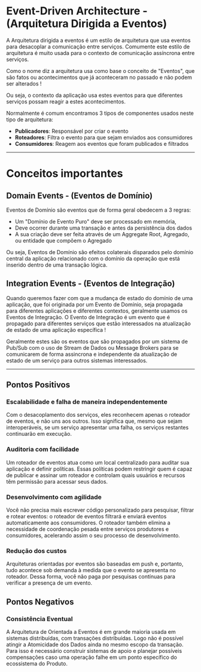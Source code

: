 # Event-Driven Architecture - (Arquitetura Dirigida a Eventos)

A Arquitetura dirigida a eventos é um estilo de arquitetura que usa eventos para desacoplar a comunicação entre serviços. Comumente este estilo de arquitetura é muito usada para o contexto de comunicação assíncrona entre serviços.

Como o nome diz a arquitetura usa como base o conceito de "Eventos", que são fatos ou acontecimentos que já aconteceram no passado e não podem ser alterados !

Ou seja, o contexto da aplicação usa estes eventos para que diferentes serviços possam reagir a estes acontecimentos.

Normalmente é comum encontramos 3 tipos de componentes usados neste tipo de arquitetura:

- **Publicadores**: Responsável por criar o evento
- **Roteadores**: Filtra o evento para que sejam enviados aos consumidores
- **Consumidores**: Reagem aos eventos que foram publicados e filtrados

---

# Conceitos importantes

## Domain Events - (Eventos de Domínio)

Eventos de Domínio são eventos que de forma geral obedecem a 3 regras:

- Um "Domínio de Evento Puro" deve ser processado em memória,
- Deve ocorrer durante uma transação e antes da persistência dos dados
- A sua criação deve ser feita através de um Aggregate Root, Agregado, ou entidade que compõem o Agregado

Ou seja, Eventos de Domínio são efeitos colaterais disparados pelo domínio central da aplicação relacionado com o domínio da operação que está inserido dentro de uma transação lógica.

## Integration Events - (Eventos de Integração)

Quando queremos fazer com que a mudança de estado do domínio de uma aplicação, que foi originada por um Evento de Domínio, seja propagada para diferentes aplicações e diferentes contextos, geralmente usamos os Eventos de Integração. O Evento de Integração é um evento que é propagado para diferentes serviços que estão interessados na atualização de estado de uma aplicação específica !

Geralmente estes são os eventos que são propagados por um sistema de Pub/Sub com o uso de Stream de Dados ou Message Brokers para se comunicarem de forma assincrona e independente da atualização de estado de um serviço para outros sistemas interessados.

---

## Pontos Positivos

### Escalabilidade e falha de maneira independentemente

Com o desacoplamento dos serviços, eles reconhecem apenas o roteador de eventos, e não uns aos outros. Isso significa que, mesmo que sejam interoperáveis, se um serviço apresentar uma falha, os serviços restantes continuarão em execução.

### Auditoria com facilidade

Um roteador de eventos atua como um local centralizado para auditar sua aplicação e definir políticas. Essas políticas podem restringir quem é capaz de publicar e assinar um roteador e controlam quais usuários e recursos têm permissão para acessar seus dados.

### Desenvolvimento com agilidade

Você não precisa mais escrever código personalizado para pesquisar, filtrar e rotear eventos: o roteador de eventos filtrará e enviará eventos automaticamente aos consumidores. O roteador também elimina a necessidade de coordenação pesada entre serviços produtores e consumidores, acelerando assim o seu processo de desenvolvimento.

### Redução dos custos

Arquiteturas orientadas por eventos são baseadas em push e, portanto, tudo acontece sob demanda à medida que o evento se apresenta no roteador. Dessa forma, você não paga por pesquisas contínuas para verificar a presença de um evento.

## Pontos Negativos

### Consistência Eventual

A Arquitetura de Orientada a Eventos é em grande maioria usada em sistemas distribuídas, com transações distribuídas. Logo não é possível atingir a Atomicidade dos Dados ainda no mesmo escopo da transação. Para isso é necessário construir sistemas de apoio e planejar possíveis compensações caso uma operação falhe em um ponto específico do ecossistema do Produto.
